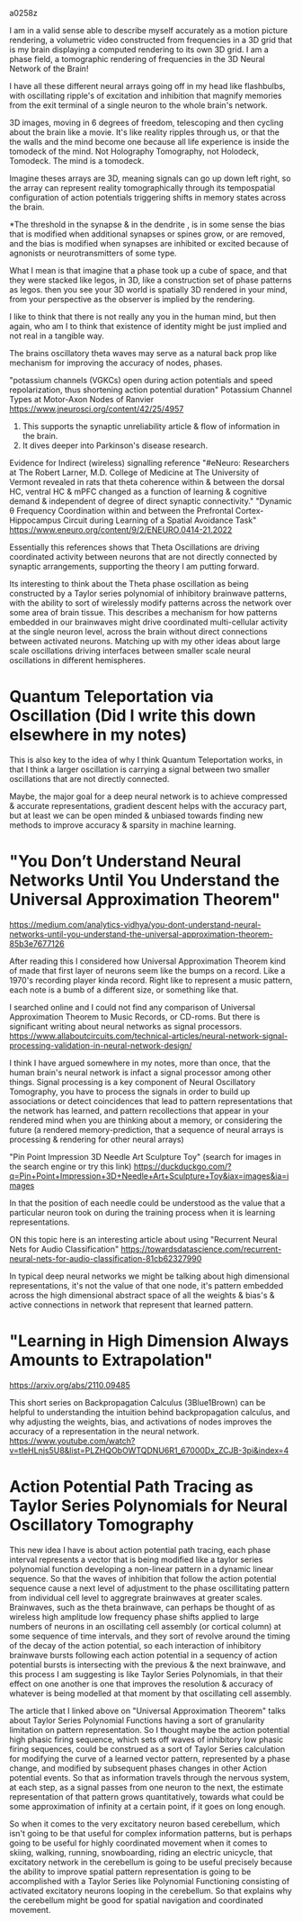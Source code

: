 a0258z

I am in a valid sense able to describe myself accurately as a motion picture rendering, a volumetric video constructed from frequencies in a 3D grid that is my brain displaying a computed rendering to its own 3D grid. I am a phase field, a tomographic rendering of frequencies in the 3D Neural Network of the Brain!

I have all these different neural arrays going off in my head like flashbulbs, with oscillating ripple's of excitation and inhibition that magnify memories from the exit terminal of a single neuron to the whole brain's network.

3D images, moving in 6 degrees of freedom, telescoping and then cycling about the brain like a movie. It's like reality ripples through us, or that the  the walls and the mind become one because all life experience is inside the tomodeck of the mind. Not Holography Tomography, not Holodeck, Tomodeck. The mind is a tomodeck.

Imagine theses arrays are 3D, meaning signals can go up down left right, so the array can represent reality tomographically through its tempospatial configuration of action potentials triggering shifts in  memory states across the brain.

*The threshold in the synapse & in the dendrite , is in some sense the bias that is modified  when additional synapses or spines grow, or are removed, and the bias is modified when synapses are inhibited or excited because of agnonists or neurotransmitters of some type.

What I mean is that imagine that a phase took up a cube of space, and that they were stacked like legos, in 3D, like a construction set of phase patterns as legos. then you see your 3D world is spatially 3D rendered in your mind, from your perspective as the observer is implied by the rendering.

I like to think that there is not really any you in the human mind, but then again, who am I to think that existence of identity might be just implied and not real in a tangible way.

The brains oscillatory theta waves may serve as a natural back prop like mechanism for improving the accuracy of nodes, phases.

"potassium channels (VGKCs) open during action potentials and speed repolarization, thus shortening action potential duration"
Potassium Channel Types at Motor-Axon Nodes of Ranvier
https://www.jneurosci.org/content/42/25/4957
1. This supports the synaptic unreliability article & flow of information in the brain.
2. It dives deeper into Parkinson's disease research.

Evidence for Indirect (wireless) signalling reference
"#eNeuro: Researchers at The Robert Larner, M.D. College of Medicine at The University of Vermont revealed in rats that theta coherence within & between the dorsal HC, ventral HC & mPFC changed as a function of learning & cognitive demand & independent of degree of direct synaptic connectivity."
"Dynamic θ Frequency Coordination within and between the Prefrontal Cortex-Hippocampus Circuit during Learning of a Spatial Avoidance Task" https://www.eneuro.org/content/9/2/ENEURO.0414-21.2022

Essentially this references shows that Theta Oscillations are driving coordinated activity between neurons that are not directly connected by synaptic arrangements, supporting the theory I am putting forward.

Its interesting to think about the Theta phase oscillation as being constructed by a Taylor series polynomial of inhibitory brainwave patterns, with the ability to sort of wirelessly modify patterns across the network over some area of brain tissue. This describes a mechanism for how patterns embedded in our brainwaves might drive coordinated multi-cellular activity at the single neuron level, across the brain without direct connections between activated neurons. Matching up with my other ideas about large scale oscillations driving interfaces between smaller scale neural oscillations in different hemispheres.

# Quantum Teleportation via Oscillation (Did I write this down elsewhere in my notes)
This is also key to the idea of why I think Quantum Teleportation works, in that I think a larger oscillation is carrying a signal between two smaller oscillations that are not directly connected.

Maybe, the major goal for a deep neural network is to achieve compressed & accurate representations, gradient descent helps with the accuracy part, but at least we can be open minded & unbiased towards finding new methods to improve accuracy & sparsity in machine learning.

# "You Don’t Understand Neural Networks Until You Understand the Universal Approximation Theorem" 
https://medium.com/analytics-vidhya/you-dont-understand-neural-networks-until-you-understand-the-universal-approximation-theorem-85b3e7677126

After reading this I considered how Universal Approximation Theorem kind of made that first layer of neurons seem like the bumps on a record. Like a 1970's recording player kinda record. Right like to represent a music pattern, each note is a bumb of a different size, or something like that.

I searched online and I could not find any comparison of Universal Approximation Theorem to Music Records, or CD-roms. But there is significant writing about neural networks as signal processors. https://www.allaboutcircuits.com/technical-articles/neural-network-signal-processing-validation-in-neural-network-design/

I think I have argued somewhere in my notes, more than once, that the human brain's neural network is infact a signal processor among other things. Signal processing is a key component of Neural Oscillatory Tomography, you have to process the signals in order to build up associations or detect coincidences that lead to pattern representations that the network has learned, and pattern recollections that appear in your rendered mind when you are thinking about a memory, or considering the future (a rendered memory-prediction, that a sequence of neural arrays is processing & rendering for other neural arrays)

"Pin Point Impression 3D Needle Art Sculpture Toy" (search for images in the search engine or try this link) https://duckduckgo.com/?q=Pin+Point+Impression+3D+Needle+Art+Sculpture+Toy&iax=images&ia=images 

In that the position of each needle could be understood as the value that a particular neuron took on during the training process when it is learning representations.

ON this topic here is an interesting article about using "Recurrent Neural Nets for Audio Classification" https://towardsdatascience.com/recurrent-neural-nets-for-audio-classification-81cb62327990

In typical deep neural networks we might be talking about high dimensional representations, it's not the value of that one node, it's pattern embedded across the high dimensional abstract space of all the weights & bias's & active connections in network that represent that learned pattern.

# "Learning in High Dimension Always Amounts to Extrapolation"
https://arxiv.org/abs/2110.09485

This short series on Backpropagation Calculus (3Blue1Brown) can be helpful to understanding the intuition behind backpropagation calculus, and why adjusting the weights, bias, and activations of nodes improves the accuracy of a representation in the neural network. 
https://www.youtube.com/watch?v=tIeHLnjs5U8&list=PLZHQObOWTQDNU6R1_67000Dx_ZCJB-3pi&index=4

# Action Potential Path Tracing as Taylor Series Polynomials for Neural Oscillatory Tomography 

This new idea I have is about action potential path tracing, each phase interval represents a vector that is being modified like a taylor series polynomial function developing a non-linear pattern in a dynamic linear sequence. So that the waves of inhibition that follow the action potential sequence cause a next level of adjustment to the phase oscillitating pattern from individual cell level to aggregrate brainwaves at greater scales. Brainwaves, such as the theta brainwave, can perhaps be thought of as wireless high amplitude low frequency phase shifts applied to large numbers of neurons in an oscillating cell assembly (or cortical column) at some sequence of time intervals, and they sort of revolve around the timing of the decay of the action potential, so each interaction of inhibitory brainwave bursts following each action potential in a sequency of action potential bursts is intersecting with the previous & the next brainwave, and this process I am suggesting is like Taylor Series Polynomials, in that their effect on one another is one that improves the resolution & accuracy of whatever is being modelled at that moment by that oscillating cell assembly. 

The article that I linked above on "Universal Approximation Theorem" talks about Taylor Series Polynomial Functions having a sort of granularity limitation on pattern representation. So I thought maybe the action potential high phasic firing sequence, which sets off waves of inhibitory low phasic firing sequences, could be construed as a sort of Taylor Series calculation for modifying the curve of a learned vector pattern, represented by a phase change, and modified by subsequent phases changes in other Action potential events. So that as information travels through the nervous system, at each step, as a signal passes from one neuron to the next, the estimate representation of that pattern grows quantitatively, towards what could be some approximation of infinity at a certain point, if it goes on long enough. 

So when it comes to the very excitatory neuron based cerebellum, which isn't going to be that useful for complex information patterns, but is perhaps going to be useful for highly coordinated movement when it comes to skiing, walking, running, snowboarding, riding an electric unicycle, that excitatory network in the cerebellum is going to be useful precisely because the ability to improve spatial pattern representation is going to be accomplished with a Taylor Series like Polynomial Functioning consisting of activated excitatory neurons looping in the cerebellum. So that explains why the cerebellum might be good for spatial navigation and coordinated movement.
